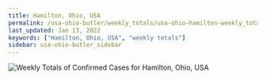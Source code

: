 ```yaml
---
title: Hamilton, Ohio, USA
permalink: /usa-ohio-butler/weekly_totals/usa-ohio-hamilton-weekly_totals.html
last_updated: Jan 13, 2022
keywords: ["Hamilton, Ohio, USA", "weekly totals"]
sidebar: usa-ohio-butler_sidebar
---
```


![Weekly Totals of Confirmed Cases for Hamilton, Ohio, USA](/covid_tracker/images/graphs/usa-ohio-hamilton-weekly_totals_graph.png)
